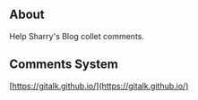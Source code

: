 ## About
Help Sharry's Blog collet comments.

## Comments System
[https://gitalk.github.io/](https://gitalk.github.io/)
